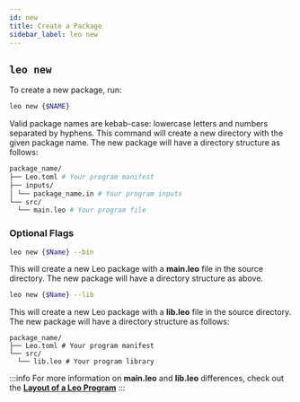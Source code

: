 ```yaml
---
id: new
title: Create a Package
sidebar_label: leo new
---
```


## `leo new`

To create a new package, run:
```bash
leo new {$NAME}
```

Valid package names are kebab-case: lowercase letters and numbers separated by hyphens.
This command will create a new directory with the given package name.
The new package will have a directory structure as follows:
```bash
package_name/
├── Leo.toml # Your program manifest
├── inputs/ 
│ └── package_name.in # Your program inputs
└── src/    
  └── main.leo # Your program file
```

### Optional Flags
```bash
leo new {$Name} --bin
```
This will create a new Leo package with a **main.leo** file in the source directory. The new package will have a directory structure as above.

```bash
leo new {$Name} --lib
```
This will create a new Leo package with a **lib.leo** file in the source directory. The new package will have a directory structure as follows:
```
package_name/
├── Leo.toml # Your program manifest
└── src/    
  └── lib.leo # Your program library
```

:::info
For more information on **main.leo** and **lib.leo** differences, check out the [**Layout of a Leo Program**](../language/01_layout.md#binaries-vs-libraries)
:::